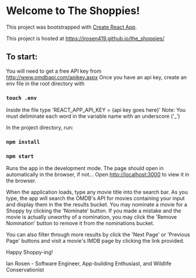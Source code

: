 # Welcome to The Shoppies!

This project was bootstrapped with [Create React App](https://github.com/facebook/create-react-app).

This project is hosted at https://irosen419.github.io/the_shoppies/

## To start:

You will need to get a free API key from http://www.omdbapi.com/apikey.aspx
Once you have an api key, create an env file in the root directory with

### `touch .env`

Inside the file type 'REACT_APP_API_KEY = {api key goes here}'
Note: You must deliminate each word in the variable name with an underscore ('_')

In the project directory, run: 

### `npm install`

### `npm start`

Runs the app in the development mode.
The page should open in automatically in the browser, if not...
Open [http://localhost:3000](http://localhost:3000) to view it in the browser.

When the application loads, type any movie title into the search bar.
As you type, the app will search the OMDB's API for movies containing your input and display them in the the results bucket.
You may nominate a movie for a Shoppy by clicking the 'Nominate' button.
If you made a mistake and the movie is actually unworthy of a nomination, you may click the 'Remove Nomination' button to remove it from the nominations bucket.

You can also filter through more results by click the 'Next Page' or 'Previous Page' buttons and visit a movie's IMDB page by clicking the link provided.

Happy Shoppy-ing!

Ian Rosen - Software Engineer, App-building Enthusiast, and Wildlife Conservationist
